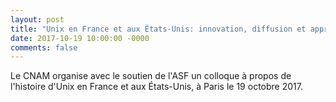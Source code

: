 ```yaml
---
layout: post
title: "Unix en France et aux États-Unis: innovation, diffusion et appropriation"
date: 2017-10-19 10:00:00 -0000
comments: false
---
```

Le CNAM organise avec le soutien de l'ASF un colloque à propos de l'histoire d'Unix en France et aux États-Unis, à Paris le 19 octobre 2017.
